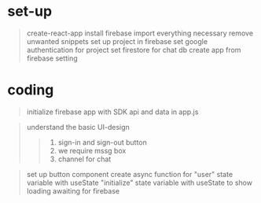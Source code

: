 # set-up

> create-react-app
> install firebase
> import everything necessary
> remove unwanted snippets
> set up project in firebase
> set google authentication for project
> set firestore for chat db
> create app from firebase setting

# coding

> initialize firebase app with SDK api and data in app.js

> understand the basic UI-design
>
> > 1. sign-in and sign-out button
> > 2. we require mssg box
> > 3. channel for chat

> set up button component
> create async function for
> "user" state variable with useState
> "initialize" state variable with useState to show loading awaiting for firebase
